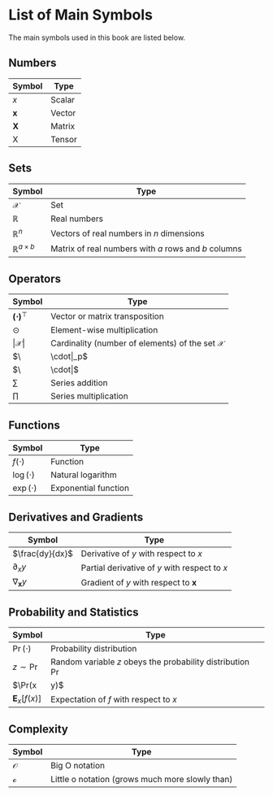 # List of Main Symbols

The main symbols used in this book are listed below.

## Numbers

| Symbol        | Type   |
| ------------- | ------ |
| $x$           | Scalar |
| $\mathbf{x}$ | Vector |
| $\mathbf{X}$ | Matrix |
| $\mathsf{X}$ | Tensor |

## Sets

| Symbol                      | Type                                                 |
| --------------------------- | ---------------------------------------------------- |
| $\mathcal{X}$              | Set                                                  |
| $\mathbb{R}$               | Real numbers                                         |
| $\mathbb{R}^n$             | Vectors of real numbers in $n$ dimensions            |
| $\mathbb{R}^{a \times b}$ | Matrix of real numbers with $a$ rows and $b$ columns |


## Operators

| Symbol                       | Type                                                       |
| ---------------------------- | ---------------------------------------------------------- |
| $\mathbf{(\cdot)}^\top$   | Vector or matrix transposition                             |
| $\odot$                     | Element-wise multiplication                                |
| $\lvert\mathcal{X}\rvert$ | Cardinality (number of elements) of the set $\mathcal{X}$ |
| $\                          | \cdot\|_p$            |$L_p$ norm                      |
| $\                          | \cdot\|$              |$L_2$ norm                        |
| $\sum$                      | Series addition                                            |
| $\prod$                     | Series multiplication                                      |


## Functions

| Symbol          | Type                 |
| --------------- | -------------------- |
| $f(\cdot)$     | Function             |
| $\log(\cdot)$ | Natural logarithm    |
| $\exp(\cdot)$ | Exponential function |

## Derivatives and Gradients

| Symbol                    | Type                                          |
| ------------------------- | --------------------------------------------- |
| $\frac{dy}{dx}$          | Derivative of $y$ with respect to $x$         |
| $\partial_{x} {y}$       | Partial derivative of $y$ with respect to $x$ |
| $\nabla_{\mathbf{x}} y$ | Gradient of $y$ with respect to $\mathbf{x}$ |

## Probability and Statistics

| Symbol                     | Type                                                          |
| -------------------------- | ------------------------------------------------------------- |
| $\Pr(\cdot)$             | Probability distribution                                      |
| $z \sim \Pr$             | Random variable $z$ obeys the probability distribution $\Pr$ |
| $\Pr(x                    | y)$                   | Conditional probability of $x|y$      |
| ${\mathbf{E}}_{x} [f(x)]$ | Expectation of $f$ with respect to $x$                        |

## Complexity

| Symbol         | Type                                            |
| -------------- | ----------------------------------------------- |
| $\mathcal{O}$ | Big O notation                                  |
| $\mathcal{o}$ | Little o notation (grows much more slowly than) |
